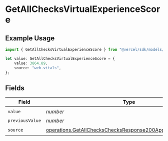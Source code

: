 # GetAllChecksVirtualExperienceScore

## Example Usage

```typescript
import { GetAllChecksVirtualExperienceScore } from "@vercel/sdk/models/operations";

let value: GetAllChecksVirtualExperienceScore = {
    value: 3864.89,
    source: "web-vitals",
};
```

## Fields

| Field                                                                                                                                          | Type                                                                                                                                           | Required                                                                                                                                       | Description                                                                                                                                    |
| ---------------------------------------------------------------------------------------------------------------------------------------------- | ---------------------------------------------------------------------------------------------------------------------------------------------- | ---------------------------------------------------------------------------------------------------------------------------------------------- | ---------------------------------------------------------------------------------------------------------------------------------------------- |
| `value`                                                                                                                                        | *number*                                                                                                                                       | :heavy_check_mark:                                                                                                                             | N/A                                                                                                                                            |
| `previousValue`                                                                                                                                | *number*                                                                                                                                       | :heavy_minus_sign:                                                                                                                             | N/A                                                                                                                                            |
| `source`                                                                                                                                       | [operations.GetAllChecksChecksResponse200ApplicationJSONSource](../../models/operations/getallcheckschecksresponse200applicationjsonsource.md) | :heavy_check_mark:                                                                                                                             | N/A                                                                                                                                            |